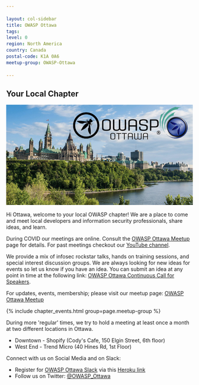 ```yaml
---

layout: col-sidebar
title: OWASP Ottawa
tags: 
level: 0
region: North America
country: Canada
postal-code: K1A 0A6
meetup-group: OWASP-Ottawa

---
```


## Your Local Chapter

![OWASP Ottawa Image](assets/images/OWASPOttawa-meetup-image.png?raw=true)

Hi Ottawa, welcome to your local OWASP chapter\! We are a place to come
and meet local developers and information security professionals, share
ideas, and learn.

During COVID our meetings are online. Consult the [OWASP Ottawa Meetup](https://www.meetup.com/OWASP-Ottawa/) page for details. 
For past meetings checkout our [YouTube channel](https://www.youtube.com/channel/UCxSU-KvNmYusZEq6v4YK5Lw).

We provide a mix of infosec rockstar talks,
hands on training sessions, and special interest discussion groups. We
are always looking for new ideas for events so let us know if you have
an idea. You can submit an idea at any point in time at the following link:
[OWASP Ottawa Continuous Call for Speakers](https://sessionize.com/owasp-ottawa-continuous-call-for-speaker/).

For updates, events, membership; please visit our meetup page: [OWASP Ottawa Meetup](https://www.meetup.com/OWASP-Ottawa/)

{% include chapter_events.html group=page.meetup-group %}

During more 'regular' times, we try to hold a meeting at least once a month at two different locations in Ottawa.
* Downtown - Shopify (Cody's Cafe, 150 Elgin Street, 6th floor) 
* West End - Trend Micro (40 Hines Rd, 1st Floor)

Connect with us on Social Media and on Slack:
* Register for [OWASP Ottawa Slack](https://owaspottawa.slack.com/) via this [Heroku link](https://owaspottawa.herokuapp.com/)
* Follow us on Twitter: [@OWASP_Ottawa](https://twitter.com/OWASP_Ottawa)


